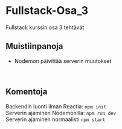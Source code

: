 # Fullstack-Osa_3

Fullstack kurssin osa 3 tehtävät
<br>

## Muistiinpanoja

* Nodemon päivittää serverin muutokset 
<br>

## Komentoja

Backendin luonti ilman Reactia: `npm init`
<br>
Serverin ajaminen Nodemonilla: `npm run dev`
<br>
Serverin ajaminen normaalisti `npm start`

